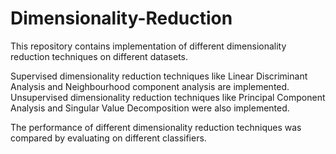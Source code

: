 # Dimensionality-Reduction
This repository contains implementation of different dimensionality reduction techniques on different datasets.

Supervised dimensionality reduction techniques like Linear Discriminant Analysis and Neighbourhood component analysis are implemented. Unsupervised dimensionality reduction techniques like Principal Component Analysis and Singular Value Decomposition were also implemented.

The performance of different dimensionality reduction techniques was compared by evaluating on different classifiers.
